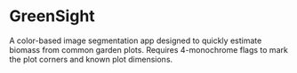 # GreenSight
A color-based image segmentation app designed to quickly estimate biomass from common garden plots. Requires 4-monochrome flags to mark the plot corners and known plot dimensions.
